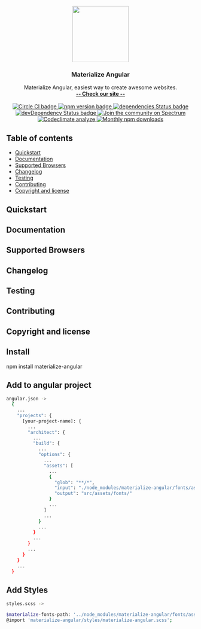<p align="center">
  <a href="http://materialize-angular.workylab.com/">
    <img src="https://workylab.com/img/logos/materialize-logo.png" width="150">
  </a>
</p>

<h3 align="center">Materialize Angular</h3>

<p align="center">
  Materialize Angular, easiest way to create awesome websites.
  <br>
  <a href="http://materialize-angular.workylab.com/"><strong>-- Check our site --</strong></a>
  <br>
  <br>
  <a href="https://circleci.com/gh/workylab/materialize-angular">
    <img src="https://circleci.com/gh/workylab/materialize-angular/tree/master.svg?style=svg" alt="Circle CI badge" />
  </a>
  <a href="https://badge.fury.io/js/materialize-angular">
    <img src="https://badge.fury.io/js/materialize-angular.svg" alt="npm version badge" />
  </a>
  <a href="https://david-dm.org/workylab/materialize-angular">
    <img src="https://david-dm.org/workylab/materialize-angular.svg" alt="dependencies Status badge" />
    </a>
  <a href="https://david-dm.org/workylab/materialize-angular#info=devDependencies">
    <img src="https://david-dm.org/workylab/materialize-angular/dev-status.svg" alt="devDependency Status badge" />
  </a>
  <a href="https://spectrum.chat/materialize">
    <img src="https://withspectrum.github.io/badge/badge.svg" alt="Join the community on Spectrum" />
  </a>
  <a href="https://codeclimate.com/github/codeclimate/codeclimate/maintainability">
    <img src="https://api.codeclimate.com/v1/badges/b87b6059adefcd07fbd8/maintainability" alt="Codeclimate analyze" />
  </a>
  <a href="https://npmjs.com/package/materialize-angular">
    <img src="https://img.shields.io/npm/dm/materialize-angular.svg" alt="Monthly npm downloads" />
  </a>
</p>

## Table of contents

- [Quickstart](#quickstart)
- [Documentation](#documentation)
- [Supported Browsers](#supported-browsers)
- [Changelog](#changelog)
- [Testing](#testing)
- [Contributing](#contributing)
- [Copyright and license](#copyright-and-license)

## Quickstart
## Documentation
## Supported Browsers
## Changelog
## Testing
## Contributing
## Copyright and license
## Install
npm install materialize-angular

## Add to angular project
```bash
angular.json -> 
  {
    ...
    "projects": {
      [your-project-name]: {
        ...
        "architect": {
          ...
          "build": {
            ...
            "options": {
              ...
              "assets": [
                ...
                {
                  "glob": "**/*",
                  "input": "./node_modules/materialize-angular/fonts/assets",
                  "output": "src/assets/fonts/"
                }
                ...
              ]
              ...
            }
            ...
          }
          ...
        }
        ...
      }
    }
    ...
  }
```

## Add Styles
```bash
styles.scss -> 

$materialize-fonts-path: '../node_modules/materialize-angular/fonts/assets';
@import 'materialize-angular/styles/materialize-angular.scss';
```
